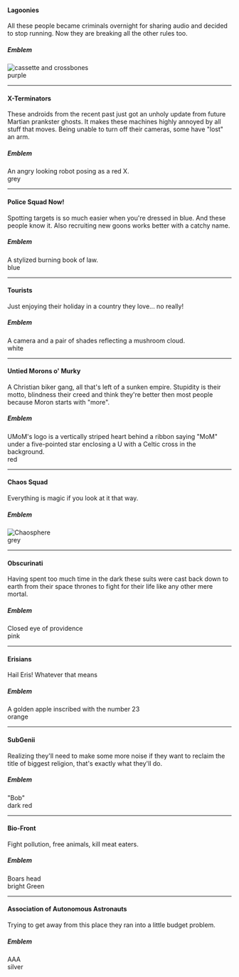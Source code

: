 #### Lagoonies

All these people became criminals overnight for sharing audio and decided to stop running. Now they are breaking all the other rules too.

##### Emblem
![cassette and crossbones](../Resources/Textures/Decals/Pirates.png)  
purple

-----------------------
 
#### X-Terminators

These androids from the recent past just got an unholy update from future Martian prankster ghosts. It makes these machines highly annoyed by all stuff that moves. Being unable to turn off their cameras, some have "lost" an arm.
 
##### Emblem

An angry looking robot posing as a red X.  
grey

-----------------------
 
#### Police Squad Now!

Spotting targets is so much easier when you're dressed in blue. And these people know it. Also recruiting new goons works better with a catchy name.

##### Emblem

A stylized burning book of law.  
blue

-----------------------
 
#### Tourists

Just enjoying their holiday in a country they love... no really!

##### Emblem

A camera and a pair of shades reflecting a mushroom cloud.  
white

-----------------------
 
#### Untied Morons o' Murky

A Christian biker gang, all that's left of a sunken empire. Stupidity is their motto, blindness their creed and think they're better then most people because Moron starts with "more".

##### Emblem

UMoM's logo is a vertically striped heart behind a ribbon saying "MoM" under a five-pointed star enclosing a U with a Celtic cross in the background.  
red

-----------------------

#### Chaos Squad

Everything is magic if you look at it that way.

##### Emblem

![Chaosphere](../Resources/Textures/Decals/Chaotes.png)  
grey

-----------------------

#### Obscurinati

Having spent too much time in the dark these suits were cast back down to earth from their space thrones to fight for their life like any other mere mortal.

##### Emblem

Closed eye of providence  
pink

-----------------------

#### Erisians

Hail Eris! Whatever that means

##### Emblem

A golden apple inscribed with the number 23  
orange

-----------------------

#### SubGenii

Realizing they'll need to make some more noise if they want to reclaim the title of biggest religion, that's exactly what they'll do.

##### Emblem

"Bob"  
dark red

-----------------------

#### Bio-Front

Fight pollution, free animals, kill meat eaters.

##### Emblem

Boars head  
bright Green

-----------------------

#### Association of Autonomous Astronauts

Trying to get away from this place they ran into a little budget problem.

##### Emblem

AAA  
silver